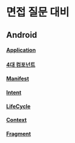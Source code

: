 # 면접 질문 대비

## Android

#### [Application](https://github.com/2hyungjin/ChwiPpo/blob/main/docs/Application.md)

#### [4대 컴포넌트](https://github.com/2hyungjin/ChwiPpo/blob/main/docs/%EC%95%88%EB%93%9C%EB%A1%9C%EC%9D%B4%EB%93%9C%EC%9D%98%204%EB%8C%80%20%EC%BB%B4%ED%8F%AC%EB%84%8C%ED%8A%B8.md)

#### [Manifest](https://github.com/2hyungjin/ChwiPpo/blob/main/docs/Manifest.md)

#### [Intent](https://github.com/2hyungjin/ChwiPpo/blob/main/docs/Intent.md)

#### [LifeCycle](https://github.com/2hyungjin/ChwiPpo/blob/main/docs/Life%20Cycle.md)

#### [Context](https://github.com/2hyungjin/ChwiPpo/blob/main/docs/Context.md)

#### [Fragment](https://github.com/2hyungjin/ChwiPpo/blob/main/docs/Fragment.md)
